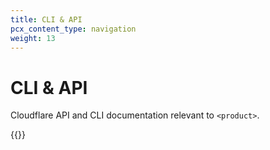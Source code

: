 ```yaml
---
title: CLI & API
pcx_content_type: navigation
weight: 13
---
```


# CLI & API

Cloudflare API and CLI documentation relevant to `<product>`.

{{<directory-listing showDescriptions="true">}}